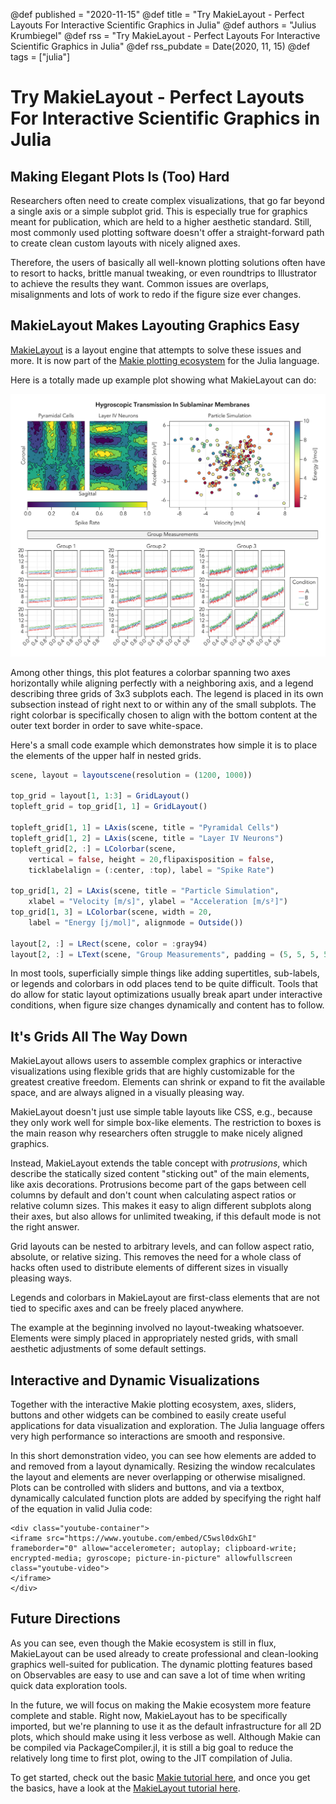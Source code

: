 @def published = "2020-11-15"
@def title = "Try MakieLayout - Perfect Layouts For Interactive Scientific Graphics in Julia"
@def authors = "Julius Krumbiegel"
@def rss = "Try MakieLayout - Perfect Layouts For Interactive Scientific Graphics in Julia"
@def rss_pubdate = Date(2020, 11, 15)
@def tags = ["julia"]

# Try MakieLayout - Perfect Layouts For Interactive Scientific Graphics in Julia

## Making Elegant Plots Is (Too) Hard

Researchers often need to create complex visualizations, that go far beyond a single axis or a simple subplot grid.
This is especially true for graphics meant for publication, which are held to a higher aesthetic standard.
Still, most commonly used plotting software doesn't offer a straight-forward path to create clean custom layouts with nicely aligned axes.

Therefore, the users of basically all well-known plotting solutions often have to resort to hacks, brittle manual tweaking, or even roundtrips to Illustrator to achieve the results they want.
Common issues are overlaps, misalignments and lots of work to redo if the figure size ever changes.

## MakieLayout Makes Layouting Graphics Easy

[MakieLayout](http://makie.juliaplots.org/stable/makielayout/tutorial.html) is a layout engine that attempts to solve these issues and more.
It is now part of the [Makie plotting ecosystem](http://makie.juliaplots.org/stable/) for the Julia language.

Here is a totally made up example plot showing what MakieLayout can do:

![Example 1](/assets/2020-11-15-makielayout/example_1.svg)

Among other things, this plot features a colorbar spanning two axes horizontally while aligning perfectly with a neighboring axis, and a legend describing three grids of 3x3 subplots each.
The legend is placed in its own subsection instead of right next to or within any of the small subplots.
The right colorbar is specifically chosen to align with the bottom content at the outer text border in order to save white-space.

Here's a small code example which demonstrates how simple it is to place the elements of the upper half in nested grids. 

```julia
scene, layout = layoutscene(resolution = (1200, 1000))

top_grid = layout[1, 1:3] = GridLayout()
topleft_grid = top_grid[1, 1] = GridLayout()

topleft_grid[1, 1] = LAxis(scene, title = "Pyramidal Cells")
topleft_grid[1, 2] = LAxis(scene, title = "Layer IV Neurons")
topleft_grid[2, :] = LColorbar(scene,
    vertical = false, height = 20,flipaxisposition = false,
    ticklabelalign = (:center, :top), label = "Spike Rate")

top_grid[1, 2] = LAxis(scene, title = "Particle Simulation",
    xlabel = "Velocity [m/s]", ylabel = "Acceleration [m/s²]")
top_grid[1, 3] = LColorbar(scene, width = 20,
    label = "Energy [j/mol]", alignmode = Outside())

layout[2, :] = LRect(scene, color = :gray94)
layout[2, :] = LText(scene, "Group Measurements", padding = (5, 5, 5, 5))
```

In most tools, superficially simple things like adding supertitles, sub-labels, or legends and colorbars in odd places tend to be quite difficult.
Tools that do allow for static layout optimizations usually break apart under interactive conditions, when figure size changes dynamically and content has to follow.

## It's Grids All The Way Down

MakieLayout allows users to assemble complex graphics or interactive visualizations using flexible grids that are highly customizable for the greatest creative freedom.
Elements can shrink or expand to fit the available space, and are always aligned in a visually pleasing way.

MakieLayout doesn't just use simple table layouts like CSS, e.g., because they only work well for simple box-like elements.
The restriction to boxes is the main reason why researchers often struggle to make nicely aligned graphics.

Instead, MakieLayout extends the table concept with _protrusions_, which describe the statically sized content "sticking out" of the main elements, like axis decorations.
Protrusions become part of the gaps between cell columns by default and don't count when calculating aspect ratios or relative column sizes.
This makes it easy to align different subplots along their axes, but also allows for unlimited tweaking, if this default mode is not the right answer.

Grid layouts can be nested to arbitrary levels, and can follow aspect ratio, absolute, or relative sizing.
This removes the need for a whole class of hacks often used to distribute elements of different sizes in visually pleasing ways.

Legends and colorbars in MakieLayout are first-class elements that are not tied to specific axes and can be freely placed anywhere.

The example at the beginning involved no layout-tweaking whatsoever.
Elements were simply placed in appropriately nested grids, with small aesthetic adjustments of some default settings.

## Interactive and Dynamic Visualizations

Together with the interactive Makie plotting ecosystem, axes, sliders, buttons and other widgets can be combined to easily create useful applications for data visualization and exploration.
The Julia language offers very high performance so interactions are smooth and responsive.

In this short demonstration video, you can see how elements are added to and removed from a layout dynamically.
Resizing the window recalculates the layout and elements are never overlapping or otherwise misaligned.
Plots can be controlled with sliders and buttons, and via a textbox, dynamically calculated function plots are added by specifying the right half of the equation in valid Julia code:

~~~
<div class="youtube-container">
<iframe src="https://www.youtube.com/embed/C5wsl0dxGhI" frameborder="0" allow="accelerometer; autoplay; clipboard-write; encrypted-media; gyroscope; picture-in-picture" allowfullscreen class="youtube-video">
</iframe>
</div>
~~~

## Future Directions

As you can see, even though the Makie ecosystem is still in flux, MakieLayout can be used already to create professional and clean-looking graphics well-suited for publication.
The dynamic plotting features based on Observables are easy to use and can save a lot of time when writing quick data exploration tools.

In the future, we will focus on making the Makie ecosystem more feature complete and stable.
Right now, MakieLayout has to be specifically imported, but we're planning to use it as the default infrastructure for all 2D plots, which should make using it less verbose as well.
Although Makie can be compiled via PackageCompiler.jl, it is still a big goal to reduce the relatively long time to first plot, owing to the JIT compilation of Julia.

To get started, check out the basic [Makie tutorial here](http://makie.juliaplots.org/stable/basic-tutorial.html), and once you get the basics, have a look at the [MakieLayout tutorial here](http://makie.juliaplots.org/stable/makielayout/tutorial.html).
